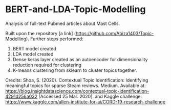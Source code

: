 # BERT-and-LDA-Topic-Modelling
Analysis of full-text Pubmed articles about Mast Cells.

Built upon the repository [a link] (https://github.com/Abiza1403/Topic-Modelling).
Further steps performed:
1. BERT model created
2. LDA model created
3. Dense keras layer created as an autoencoder for dimensionality reduction required for clustering
4. K-means clustering from sklearn to cluster topics together.

Credits: Shoa, S. (2020). Contextual Topic Identification: Identifying meaningful topics for sparse Steam reviews. Medium. Available at: https://blog.insightdatascience.com/contextual-topic-identification-4291d256a032 [Accessed 25 Mar. 2020].
and Kaggle challenge: https://www.kaggle.com/allen-institute-for-ai/CORD-19-research-challenge
